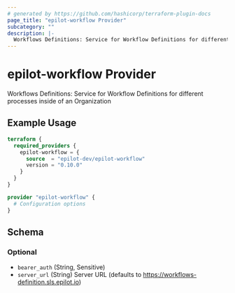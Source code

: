 ```yaml
---
# generated by https://github.com/hashicorp/terraform-plugin-docs
page_title: "epilot-workflow Provider"
subcategory: ""
description: |-
  Workflows Definitions: Service for Workflow Definitions for different processes inside of an Organization
---
```


# epilot-workflow Provider

Workflows Definitions: Service for Workflow Definitions for different processes inside of an Organization

## Example Usage

```terraform
terraform {
  required_providers {
    epilot-workflow = {
      source  = "epilot-dev/epilot-workflow"
      version = "0.10.0"
    }
  }
}

provider "epilot-workflow" {
  # Configuration options
}
```

<!-- schema generated by tfplugindocs -->
## Schema

### Optional

- `bearer_auth` (String, Sensitive)
- `server_url` (String) Server URL (defaults to https://workflows-definition.sls.epilot.io)

